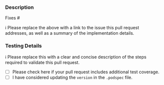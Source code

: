 ### Description

Fixes #

ℹ Please replace the above with a link to the issue this pull request addresses, as well as a summary of the implementation details.

### Testing Details

ℹ Please replace this with a clear and concise description of the steps required to validate this pull request.

- [ ] Please check here if your pull request includes additional test coverage.
- [ ] I have considered updating the `version` in the `.podspec` file.
